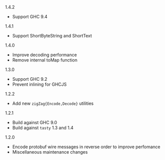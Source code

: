 1.4.2
  - Support GHC 9.4

1.4.1
  - Support ShortByteString and ShortText

1.4.0
  - Improve decoding performance
  - Remove internal toMap function

1.3.0
  - Support GHC 9.2
  - Prevent inlining for GHCJS

1.2.2
  - Add new `zigZag{Encode,Decode}` utilities

1.2.1
  - Build against GHC 9.0
  - Build against `tasty` 1.3 and 1.4

1.2.0
  - Encode protobuf wire messages in reverse order to improve perfomance
  - Miscellaneous maintenance changes
